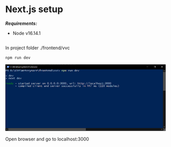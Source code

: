 # Next.js setup

***Requirements:***
- Node v16.14.1

##

In project folder ./frontend/vvc
```
npm run dev
```
![Run](next_run_example.png)

Open browser and go to localhost:3000

